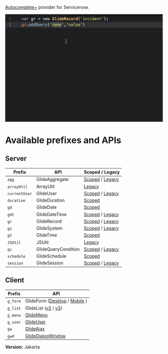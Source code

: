 [Autocomplete+](https://atom.io/packages/autocomplete-plus) provider for Servicenow.

![alt text](https://raw.githubusercontent.com/rubenferrero/autocomplete-servicenow/master/autocomplete-servicenow.gif "Servicenow Autocomplete Example")

# Available prefixes and APIs #

## Server ##
| Prefix | API | Scoped / Legacy |
| --- | --- | --- |
| `agg` | GlideAggregate | [Scoped](https://developer.servicenow.com/app.do#!/api_doc?v=jakarta&id=c_GlideAggregateScopedAPI) / [Legacy](https://developer.servicenow.com/app.do#!/api_doc?v=jakarta&id=c_GlideAggregateAPI) |
| `arrayUtil` | ArrayUtil | [Legacy](https://developer.servicenow.com/app.do#!/api_doc?v=jakarta&id=c_ArrayUtilAPI) |
| `currentUser` | GlideUser | [Scoped](https://developer.servicenow.com/app.do#!/api_doc?v=jakarta&id=c_GlideUserScopedAPI) / [Legacy](https://developer.servicenow.com/app.do#!/api_doc?v=jakarta&id=GUserAPI) |
| `duration` | GlideDuration | [Scoped](https://developer.servicenow.com/app.do#!/api_doc?v=jakarta&id=c_GlideDurationScopedAPI) |
| `gd` | GlideDate | [Scoped](https://developer.servicenow.com/app.do#!/api_doc?v=jakarta&id=c_GlideDateScopedAPI.dita) |
| `gdt` | GlideDateTime | [Scoped](https://developer.servicenow.com/app.do#!/api_doc?v=jakarta&id=c_APIRef) / [Legacy](https://developer.servicenow.com/app.do#!/api_doc?v=jakarta&id=c_GlideDateTimeAPI) |
| `gr` | GlideRecord | [Scoped](https://developer.servicenow.com/app.do#!/api_doc?v=jakarta&id=c_GlideRecordScopedAPI) / [Legacy](https://developer.servicenow.com/app.do#!/api_doc?v=jakarta&id=c_GlideRecordAPI) |
| `gs` | GlideSystem | [Scoped](https://developer.servicenow.com/app.do#!/api_doc?v=jakarta&id=c_GlideSystemScopedAPI) / [Legacy](https://developer.servicenow.com/app.do#!/api_doc?v=jakarta&id=c_GlideSystemAPI) |
| `gt` | GlideTime | [Scoped](https://developer.servicenow.com/app.do#!/api_doc?v=jakarta&id=c_GlideTimeScoped) |
| `JSUtil` | JSUtil | [Legacy](https://developer.servicenow.com/app.do#!/api_doc?v=jakarta&id=c_JSUtilAPI) |
| `qc` | GlideQueryCondition | [Scoped](https://developer.servicenow.com/app.do#!/api_doc?v=jakarta&id=c_GlideQueryConditionScopedAPI) / [Legacy](https://developer.servicenow.com/app.do#!/api_doc?v=jakarta&id=c_GlideQueryConditionAPI) |
| `schedule` | GlideSchedule | [Scoped](https://developer.servicenow.com/app.do#!/api_doc?v=jakarta&id=c_GlideScheduleScopedAPI) |
| `session` | GlideSession | [Scoped](https://developer.servicenow.com/app.do#!/api_doc?v=jakarta&id=c_GlideSessionScopedAPI) / [Legacy](https://developer.servicenow.com/app.do#!/api_doc?v=jakarta&id=c_GlideSessionAPI) |

## Client ##
| Prefix | API |
| --- | --- |
| `g_form` | GlideForm ([Desktop](https://developer.servicenow.com/app.do#!/api_doc?v=jakarta&id=c_GlideFormAPI) / [Mobile](https://developer.servicenow.com/app.do#!/api_doc?v=jakarta&id=c_MobileGlideForm_API) ) |
| `g_list` | GlideList ([v2](https://developer.servicenow.com/app.do#!/api_doc?v=jakarta&id=c_GlideList2API) / [v3](https://developer.servicenow.com/app.do#!/api_doc?v=jakarta&id=c_GlideListV3API)) |
| `g_menu` | [GlideMenu](https://developer.servicenow.com/app.do#!/api_doc?v=jakarta&id=c_GlideMenuAPI) | 
| `g_user` | [GlideUser](https://developer.servicenow.com/app.do#!/api_doc?v=jakarta&id=c_GlideUserAPI) |
| `ga` | [GlideAjax](https://developer.servicenow.com/app.do#!/api_doc?v=jakarta&id=c_GlideAjaxV3API) |
| `gwd` | [GlideDialogWindow](https://developer.servicenow.com/app.do#!/api_doc?v=jakarta&id=c_GlideDialogWindowAPI) |


**Version:** Jakarta
